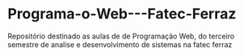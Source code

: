 # Programa-o-Web---Fatec-Ferraz
Repositório destinado as aulas de de Programação Web, do terceiro semestre de analise e desenvolvimento de sistemas na fatec ferraz
